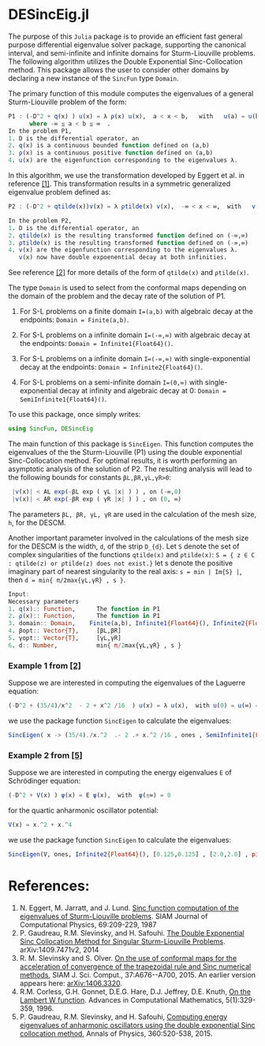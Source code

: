 # DESincEig.jl

The purpose of this `Julia` package is to provide an efficient fast general purpose differential eigenvalue solver package, supporting the canonical interval, and semi-infinite and infinite domains for Sturm-Liouville problems. The following algorithm utilizes the Double Exponential Sinc-Collocation method. This package allows the user to consider other domains by declaring a new instance of the `SincFun` type `Domain`.

The primary function of this module computes the eigenvalues of a general Sturm-Liouville problem of the form:
```julia
P1 : (-D^2 + q(x) ) u(x) = λ ρ(x) u(x),  a < x < b,   with   u(a) = u(b) = 0,
      where -∞ ≦ a < b ≦ ∞  .
In the problem P1,
1. D is the differential operator, an
2. q(x) is a continuous bounded function defined on (a,b)
3. ρ(x) is a continuous positive function defined on (a,b)
4. u(x) are the eigenfunction corresponding to the eigenvalues λ.
```
In this algorithm, we use the transformation developed by Eggert et al. in reference <a href="http://dx.doi.org/10.1016/0021-9991(87)90163-X">[1]</a>.
This transformation results in a symmetric generalized eigenvalue problem defined as:
```julia
P2 : (-D^2 + qtilde(x))v(x) = λ ρtilde(x) v(x),  -∞ < x < ∞,  with   v(±∞) = 0

In the problem P2,
1. D is the differential operator, an
2. qtilde(x) is the resulting transformed function defined on (-∞,∞)
3. ρtilde(x) is the resulting transformed function defined on (-∞,∞)
4. v(x) are the eigenfunction corresponding to the eigenvalues λ.
   v(x) now have double expoenential decay at both infinities.
 ```
See reference <a href="http://arxiv.org/abs/1409.7471v3">[2]</a> for more details of the form of `qtilde(x)` and `ρtilde(x)`.

The type `Domain` is used to select from the conformal maps depending on the domain of the problem and the decay rate of the solution of P1.
1. For S-L problems on a finite domain `I=(a,b)` with algebraic decay at the endpoints:
`Domain = Finite(a,b)`.

2. For S-L problems on a infinite domain `I=(-∞,∞)` with algebraic decay at the endpoints:
`Domain = Infinite1{Float64}()`.

3. For S-L problems on a infinite domain `I=(-∞,∞)` with single-exponential decay at the endpoints:
`Domain = Infinite2{Float64}()`.

4. For S-L problems on a semi-infinite domain `I=(0,∞)` with single-exponential decay at infinity and algebraic decay at 0:
`Domain = SemiInfinite1{Float64}()`.

To use this package, once simply writes:
```julia
using SincFun, DESincEig
```

The main function of this package is `SincEigen`. This function computes the eigenvalues of the the Sturm-Liouville (P1) using the double exponential Sinc-Collocation method.
For optimal results, it is worth performing an asymptotic analysis of the solution of P2.
The resulting analysis will lead to the following bounds for constants `βL,βR,γL,γR>0`:
```Julia
 |v(x)| < AL exp(-βL exp ( γL |x| ) ) , on (-∞,0)
 |v(x)| < AR exp(-βR exp ( γR |x| ) ) , on (0, ∞)
 ```
The parameters `βL, βR, γL, γR` are used in the calculation of the mesh size, `h`, for the DESCM.

Another important parameter involved in the calculations of the mesh size for the DESCM is the width, `d`, of the strip `D_{d}`.
Let `S` denote the set of complex singularities of the functions `qtilde(x)` and `ρtilde(x)`:
`S = { z ∈ C : qtilde(z) or ρtilde(z) does not exist.}`
let s denote the positive imaginary part of nearest singularity to the real axis:
`s = min | Im{S} |`,
then `d = min{ π/2max{γL,γR} , s }`.
```Julia
Input:
Necessary parameters
1. q(x):: Function,      The function in P1
2. ρ(x):: Function,      The function in P1
3. domain:: Domain,    Finite(a,b), Infinite1{Float64}(), Infinite2{Float64}() or SemiInfinite1{Float64}()
4. βopt:: Vector{T},     [βL,βR]
5. γopt:: Vector{T},     [γL,γR]
6. d:: Number,           min{ π/2max{γL,γR} , s }
```


### Example 1 from <a href="http://arxiv.org/abs/1409.7471v3">[2]</a>
Suppose we are interested in computing the eigenvalues of the Laguerre equation:
```julia
(-D^2 + (35/4)/x^2  - 2 + x^2 /16  ) u(x) = λ u(x),  with u(0) = u(∞) = 0
```
we use the package function `SincEigen` to calculate the eigenvalues:
```julia
SincEigen( x -> (35/4)./x.^2  .- 2 .+ x.^2 /16 , ones , SemiInfinite1{Float64}() , [1.5,0.03125] , [1.0,2.0] , pi/4 )
```

### Example 2 from <a href="http://dx.doi.org/10.1016/j.aop.2015.05.026">[5]</a>
Suppose we are interested in computing the energy eigenvalues ```E``` of Schrödinger equation:
```julia
(-D^2 + V(x) ) ψ(x) = E ψ(x),  with  ψ(±∞) = 0
```
for the quartic anharmonic oscillator potential:
```julia
V(x) = x.^2 + x.^4
```
we use the package function `SincEigen` to calculate the eigenvalues:
```julia
SincEigen(V, ones, Infinite2{Float64}(), [0.125,0.125] , [2.0,2.0] , pi/4 )
```

# References:

1.  N. Eggert, M. Jarratt, and J. Lund. <a href="http://dx.doi.org/10.1016/0021-9991(87)90163-X"> Sinc function computation       of the eigenvalues of Sturm-Liouville problems</a>. SIAM Journal of Computational Physics, 69:209-229, 1987
2.  P. Gaudreau, R.M. Slevinsky, and H. Safouhi. <a href="http://arxiv.org/abs/1409.7471v3"> The Double Exponential Sinc       Collocation Method for Singular Sturm-Liouville Problems</a>. arXiv:1409.7471v2, 2014
3.  R. M. Slevinsky and S. Olver. <a href="http://dx.doi.org/10.1137/140978363">On the use of conformal maps for the               acceleration of convergence of the trapezoidal rule and Sinc numerical methods</a>, SIAM J. Sci. Comput.,                    37:A676--A700, 2015. An earlier version appears here: <a href="http://arxiv.org/abs/1406.3320"> arXiv:1406.3320</a>.
4.  R.M. Corless, G.H. Gonnet, D.E.G. Hare, D.J. Jeffrey, D.E. Knuth, <a                                                           href="http://link.springer.com/article/10.1007%2FBF02124750"> On the Lambert W function</a>. Advances in Computational       Mathematics, 5(1):329-359, 1996.
5.  P. Gaudreau, R.M. Slevinsky, and H. Safouhi, <a href="http://dx.doi.org/10.1016/j.aop.2015.05.026"> Computing energy           eigenvalues of anharmonic oscillators using the double exponential Sinc collocation method</a>, Annals of Physics,           360:520-538, 2015.



